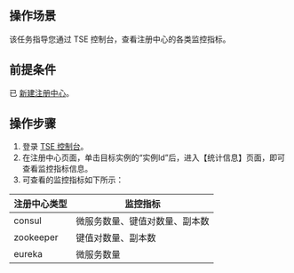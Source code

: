 ## 操作场景
该任务指导您通过 TSE 控制台，查看注册中心的各类监控指标。


## 前提条件
已 [新建注册中心](https://cloud.tencent.com/document/product/1364/52746)。


## 操作步骤
1. 登录 [TSE 控制台](https://console.cloud.tencent.com/tse)。
2. 在注册中心页面，单击目标实例的“实例Id”后，进入【统计信息】页面，即可查看监控指标信息。
3. 可查看的监控指标如下所示：

|注册中心类型|监控指标|
|-|-|
|consul|微服务数量、键值对数量、副本数|
|zookeeper|键值对数量、副本数|
|eureka|微服务数量|

